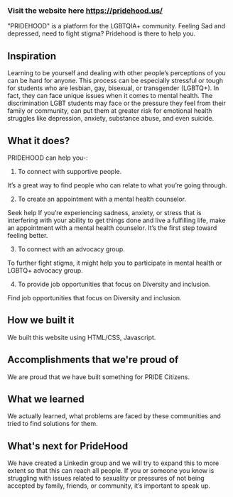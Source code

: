 ### Visit the website here https://pridehood.us/

"PRIDEHOOD" is a platform for the LGBTQIA+ community. Feeling Sad and depressed, need to fight stigma? Pridehood is there to help you.

## Inspiration

Learning to be yourself and dealing with other people’s perceptions of you can be hard for anyone. This process can be especially stressful or tough for students who are lesbian, gay, bisexual, or transgender (LGBTQ+). In fact, they can face unique issues when it comes to mental health. The discrimination LGBT students may face or the pressure they feel from their family or community, can put them at greater risk for emotional health struggles like depression, anxiety, substance abuse, and even suicide.

## What it does?

PRIDEHOOD can help you-:

1) To connect with supportive people.

It’s a great way to find people who can relate to what you’re going through.

2) To create an appointment with a mental health counselor.

Seek help If you’re experiencing sadness, anxiety, or stress that is interfering with your ability to get things done and live a fulfilling life, make an appointment with a mental health counselor. It’s the first step toward feeling better.

3) To connect with an advocacy group.

To further fight stigma, it might help you to participate in mental health or LGBTQ+ advocacy group.

4) To provide job opportunities that focus on Diversity and inclusion.

Find job opportunities that focus on Diversity and inclusion.
## How we built it

We built this website using HTML/CSS, Javascript.

## Accomplishments that we're proud of

We are proud that we have built something for PRIDE Citizens.

## What we learned

We actually learned, what problems are faced by these communities and tried to find solutions for them.

## What's next for PrideHood

We have created a Linkedin group and we will try to expand this to more extent so that this can reach all people. If you or someone you know is struggling with issues related to sexuality or pressures of not being accepted by family, friends, or community, it’s important to speak up.

